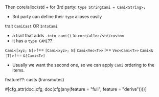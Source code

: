 Then core/alloc/std + for 3rd party:
`type StringCami = Cami<String>;`
- 3rd party can define their `type` aliases easily

trait `CamiCast` OR `IntoCami`
- a trait that adds `.into_cami()` to `core/alloc/std/custom`
- it has a `type CAMI`??

`Cami<[xyz; N]>` !== `[Cami<xyz>; N]`
`Cami<Vec<T>>`   !== `Vec<Cami<T>>`
`Cami<&[T]>`     !== `&[Cami<T>]`
- Usually we want the second one, so we can apply `Cami` ordering to the items.


feature??: casts (transmutes)

#[cfg_attr(doc_cfg, doc(cfg(any(feature = "full", feature = "derive"))))]

